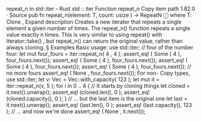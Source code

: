 repeat_n in std::iter - Rust
std
::
iter
Function
repeat_n
Copy item path
1.82.0
·
Source
pub fn repeat_n<T>(element: T, count:
usize
) ->
RepeatN
<T>
ⓘ
where
    T:
Clone
,
Expand description
Creates a new iterator that repeats a single element a given number of times.
The
repeat_n()
function repeats a single value exactly
n
times.
This is very similar to using
repeat()
with
Iterator::take()
,
but
repeat_n()
can return the original value, rather than always cloning.
§
Examples
Basic usage:
use
std::iter;
// four of the number four:
let
mut
four_fours = iter::repeat_n(
4
,
4
);
assert_eq!
(
Some
(
4
), four_fours.next());
assert_eq!
(
Some
(
4
), four_fours.next());
assert_eq!
(
Some
(
4
), four_fours.next());
assert_eq!
(
Some
(
4
), four_fours.next());
// no more fours
assert_eq!
(
None
, four_fours.next());
For non-
Copy
types,
use
std::iter;
let
v: Vec<i32> = Vec::with_capacity(
123
);
let
mut
it = iter::repeat_n(v,
5
);
for
i
in
0
..
4
{
// It starts by cloning things
let
cloned = it.next().unwrap();
assert_eq!
(cloned.len(),
0
);
assert_eq!
(cloned.capacity(),
0
);
}
// ... but the last item is the original one
let
last = it.next().unwrap();
assert_eq!
(last.len(),
0
);
assert_eq!
(last.capacity(),
123
);
// ... and now we're done
assert_eq!
(
None
, it.next());